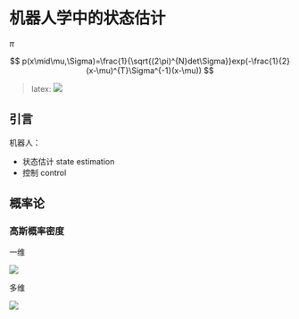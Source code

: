 # 机器人学中的状态估计

$\pi$

$$
p(x\mid\mu,\Sigma)=\frac{1}{\sqrt{(2\pi)^{N}det\Sigma}}exp(-\frac{1}{2}(x-\mu)^{T}\Sigma^{-1}(x-\mu))
$$

> latex: ![](https://latex.codecogs.com/gif.latex?\pi)

## 引言

机器人：
+ 状态估计 state estimation
+ 控制 control

## 概率论

### 高斯概率密度

一维

![](https://latex.codecogs.com/gif.latex?p(x\mid\mu,\sigma^2)=\frac{1}{\sqrt{2\pi\sigma^2}}exp(-\frac{1}{2}\frac{(x-\mu)^2}{\sigma^2}))

多维

![](https://latex.codecogs.com/gif.latex?p(x\mid\mu,\Sigma)=\frac{1}{\sqrt{(2\pi)^{N}det\Sigma}}exp(-\frac{1}{2}(x-\mu)^{T}\Sigma^{-1}(x-\mu)))

